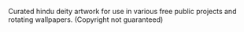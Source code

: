 Curated hindu deity artwork for use in various free public projects and rotating wallpapers. (Copyright not guaranteed)

